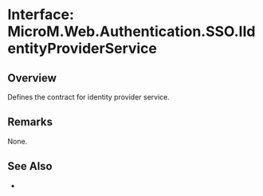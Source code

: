# Interface: MicroM.Web.Authentication.SSO.IIdentityProviderService
## Overview
Defines the contract for identity provider service.

## Remarks
None.

## See Also
-